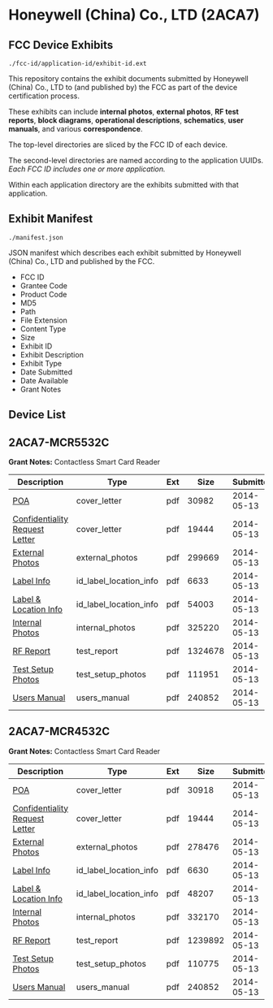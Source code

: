 # Honeywell (China) Co., LTD (2ACA7)
## FCC Device Exhibits

```
./fcc-id/application-id/exhibit-id.ext
```

This repository contains the exhibit documents submitted by Honeywell (China) Co., LTD to (and published by) the FCC as part of the device certification process.

These exhibits can include **internal photos**, **external photos**, **RF test reports**, **block diagrams**, **operational descriptions**, **schematics**, **user manuals**, and various **correspondence**.

The top-level directories are sliced by the FCC ID of each device.

The second-level directories are named according to the application UUIDs. *Each FCC ID includes one or more application.*

Within each application directory are the exhibits submitted with that application. 

## Exhibit Manifest

```
./manifest.json
```

JSON manifest which describes each exhibit submitted by Honeywell (China) Co., LTD and published by the FCC.

- FCC ID
- Grantee Code
- Product Code
- MD5
- Path
- File Extension
- Content Type
- Size
- Exhibit ID
- Exhibit Description
- Exhibit Type
- Date Submitted
- Date Available
- Grant Notes

## Device List
## 2ACA7-MCR5532C
**Grant Notes:** Contactless Smart Card Reader

| Description | Type | Ext | Size | Submitted | Available |
| ----------- | ---- | --- | ---- | --------- | --------- |
| [POA](2ACA7-MCR5532C/9d6709c7ba8a568435a6eb0dc229e7a3/2264405.pdf) | cover_letter | pdf | 30982 | 2014-05-13 | 2014-05-13 |
| [Confidentiality Request Letter](2ACA7-MCR5532C/9d6709c7ba8a568435a6eb0dc229e7a3/2264406.pdf) | cover_letter | pdf | 19444 | 2014-05-13 | 2014-05-13 |
| [External Photos](2ACA7-MCR5532C/9d6709c7ba8a568435a6eb0dc229e7a3/2264410.pdf) | external_photos | pdf | 299669 | 2014-05-13 | 2014-05-13 |
| [Label Info](2ACA7-MCR5532C/9d6709c7ba8a568435a6eb0dc229e7a3/2264412.pdf) | id_label_location_info | pdf | 6633 | 2014-05-13 | 2014-05-13 |
| [Label & Location Info](2ACA7-MCR5532C/9d6709c7ba8a568435a6eb0dc229e7a3/2264413.pdf) | id_label_location_info | pdf | 54003 | 2014-05-13 | 2014-05-13 |
| [Internal Photos](2ACA7-MCR5532C/9d6709c7ba8a568435a6eb0dc229e7a3/2264411.pdf) | internal_photos | pdf | 325220 | 2014-05-13 | 2014-05-13 |
| [RF Report](2ACA7-MCR5532C/9d6709c7ba8a568435a6eb0dc229e7a3/2264415.pdf) | test_report | pdf | 1324678 | 2014-05-13 | 2014-05-13 |
| [Test Setup Photos](2ACA7-MCR5532C/9d6709c7ba8a568435a6eb0dc229e7a3/2264416.pdf) | test_setup_photos | pdf | 111951 | 2014-05-13 | 2014-05-13 |
| [Users Manual](2ACA7-MCR5532C/9d6709c7ba8a568435a6eb0dc229e7a3/2264402.pdf) | users_manual | pdf | 240852 | 2014-05-13 | 2014-05-13 |
## 2ACA7-MCR4532C
**Grant Notes:** Contactless Smart Card Reader

| Description | Type | Ext | Size | Submitted | Available |
| ----------- | ---- | --- | ---- | --------- | --------- |
| [POA](2ACA7-MCR4532C/449df12952dc6c951715a8e682804d68/2264393.pdf) | cover_letter | pdf | 30918 | 2014-05-13 | 2014-05-13 |
| [Confidentiality Request Letter](2ACA7-MCR4532C/449df12952dc6c951715a8e682804d68/2264394.pdf) | cover_letter | pdf | 19444 | 2014-05-13 | 2014-05-13 |
| [External Photos](2ACA7-MCR4532C/449df12952dc6c951715a8e682804d68/2264398.pdf) | external_photos | pdf | 278476 | 2014-05-13 | 2014-05-13 |
| [Label Info](2ACA7-MCR4532C/449df12952dc6c951715a8e682804d68/2264400.pdf) | id_label_location_info | pdf | 6630 | 2014-05-13 | 2014-05-13 |
| [Label & Location Info](2ACA7-MCR4532C/449df12952dc6c951715a8e682804d68/2264401.pdf) | id_label_location_info | pdf | 48207 | 2014-05-13 | 2014-05-13 |
| [Internal Photos](2ACA7-MCR4532C/449df12952dc6c951715a8e682804d68/2264399.pdf) | internal_photos | pdf | 332170 | 2014-05-13 | 2014-05-13 |
| [RF Report](2ACA7-MCR4532C/449df12952dc6c951715a8e682804d68/2264403.pdf) | test_report | pdf | 1239892 | 2014-05-13 | 2014-05-13 |
| [Test Setup Photos](2ACA7-MCR4532C/449df12952dc6c951715a8e682804d68/2264404.pdf) | test_setup_photos | pdf | 110775 | 2014-05-13 | 2014-05-13 |
| [Users Manual](2ACA7-MCR4532C/449df12952dc6c951715a8e682804d68/2264402.pdf) | users_manual | pdf | 240852 | 2014-05-13 | 2014-05-13 |
